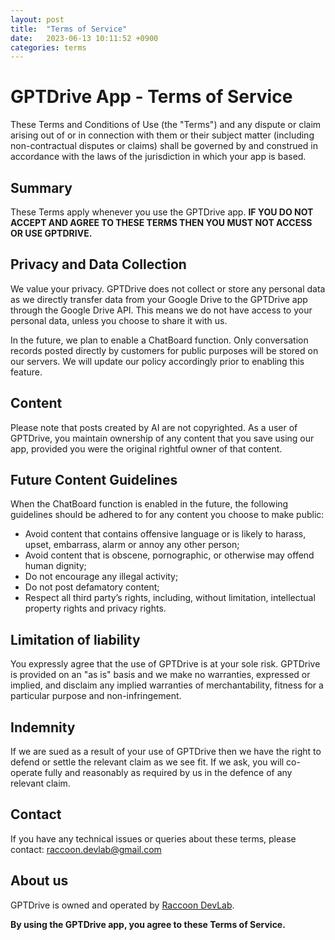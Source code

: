 ```yaml
---
layout: post
title:  "Terms of Service"
date:   2023-06-13 10:11:52 +0900
categories: terms
---
```


# GPTDrive App - Terms of Service

These Terms and Conditions of Use (the "Terms") and any dispute or claim arising out of or in connection with them or their subject matter (including non-contractual disputes or claims) shall be governed by and construed in accordance with the laws of the jurisdiction in which your app is based.

## Summary

These Terms apply whenever you use the GPTDrive app.
**IF YOU DO NOT ACCEPT AND AGREE TO THESE TERMS THEN YOU MUST NOT ACCESS OR USE GPTDRIVE.**

## Privacy and Data Collection

We value your privacy. GPTDrive does not collect or store any personal data as we directly transfer data from your Google Drive to the GPTDrive app through the Google Drive API. This means we do not have access to your personal data, unless you choose to share it with us.

In the future, we plan to enable a ChatBoard function. Only conversation records posted directly by customers for public purposes will be stored on our servers. We will update our policy accordingly prior to enabling this feature.

## Content

Please note that posts created by AI are not copyrighted. As a user of GPTDrive, you maintain ownership of any content that you save using our app, provided you were the original rightful owner of that content.

## Future Content Guidelines

When the ChatBoard function is enabled in the future, the following guidelines should be adhered to for any content you choose to make public:

- Avoid content that contains offensive language or is likely to harass, upset, embarrass, alarm or annoy any other person;
- Avoid content that is obscene, pornographic, or otherwise may offend human dignity;
- Do not encourage any illegal activity;
- Do not post defamatory content;
- Respect all third party’s rights, including, without limitation, intellectual property rights and privacy rights.

## Limitation of liability

You expressly agree that the use of GPTDrive is at your sole risk. GPTDrive is provided on an "as is" basis and we make no warranties, expressed or implied, and disclaim any implied warranties of merchantability, fitness for a particular purpose and non-infringement.

## Indemnity

If we are sued as a result of your use of GPTDrive then we have the right to defend or settle the relevant claim as we see fit. If we ask, you will co-operate fully and reasonably as required by us in the defence of any relevant claim.

## Contact

If you have any technical issues or queries about these terms, please contact: [raccoon.devlab@gmail.com](mailto:raccoon.devlab@gmail.com)

## About us

GPTDrive is owned and operated by [Raccoon DevLab](https://raccdevman.github.io/).

**By using the GPTDrive app, you agree to these Terms of Service.**